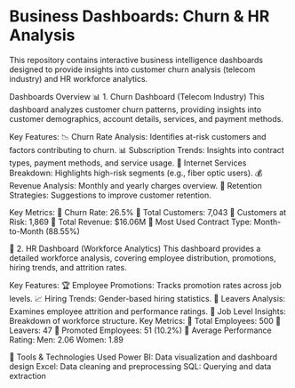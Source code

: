 # Business Dashboards: Churn & HR Analysis
This repository contains interactive business intelligence dashboards designed to provide insights into customer churn analysis (telecom industry) and HR workforce analytics.

Dashboards Overview
📊 1. Churn Dashboard (Telecom Industry)
This dashboard analyzes customer churn patterns, providing insights into customer demographics, account details, services, and payment methods.

Key Features:
📉 Churn Rate Analysis: Identifies at-risk customers and factors contributing to churn.
📊 Subscription Trends: Insights into contract types, payment methods, and service usage.
📡 Internet Services Breakdown: Highlights high-risk segments (e.g., fiber optic users).
💰 Revenue Analysis: Monthly and yearly charges overview.
🎯 Retention Strategies: Suggestions to improve customer retention.

Key Metrics:
🔹 Churn Rate: 26.5%
🔹 Total Customers: 7,043
🔹 Customers at Risk: 1,869
🔹 Total Revenue: $16.06M
🔹 Most Used Contract Type: Month-to-Month (88.55%)

🏢 2. HR Dashboard (Workforce Analytics)
This dashboard provides a detailed workforce analysis, covering employee distribution, promotions, hiring trends, and attrition rates.

Key Features:
🏆 Employee Promotions: Tracks promotion rates across job levels.
📈 Hiring Trends: Gender-based hiring statistics.
🛑 Leavers Analysis: Examines employee attrition and performance ratings.
🔎 Job Level Insights: Breakdown of workforce structure.
Key Metrics:
🔹 Total Employees: 500
🔹 Leavers: 47
🔹 Promoted Employees: 51 (10.2%)
🔹 Average Performance Rating:
Men: 2.06
Women: 1.89

🚀 Tools & Technologies Used
Power BI: Data visualization and dashboard design
Excel: Data cleaning and preprocessing
SQL: Querying and data extraction
